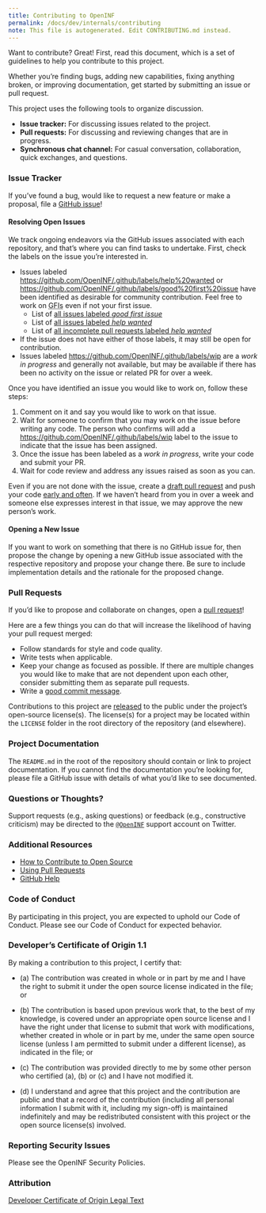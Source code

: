 ```yaml
---
title: Contributing to OpenINF
permalink: /docs/dev/internals/contributing
note: This file is autogenerated. Edit CONTRIBUTING.md instead.
---
```


Want to contribute? Great! First, read this document, which is a set of
guidelines to help you contribute to this project.

Whether you’re finding bugs, adding new capabilities, fixing anything broken, or
improving documentation, get started by submitting an issue or pull request.

This project uses the following tools to organize discussion.

- **Issue tracker:** For discussing issues related to the project.
- **Pull requests:** For discussing and reviewing changes that are in progress.
- **Synchronous chat channel:** For casual conversation, collaboration, quick
  exchanges, and questions.

### Issue Tracker

If you’ve found a bug, would like to request a new feature or make a proposal,
file a [GitHub issue][]!

#### Resolving Open Issues

We track ongoing endeavors via the GitHub issues associated with each
repository, and that’s where you can find tasks to undertake. First, check the
labels on the issue you’re interested in.

- Issues labeled <https://github.com/OpenINF/.github/labels/help%20wanted> or
  <https://github.com/OpenINF/.github/labels/good%20first%20issue> have been
  identified as desirable for community contribution. Feel free to work on
  <abbr title="Good First Issues">GFIs</abbr> even if not your first issue.
  - List of [all issues labeled _good first issue_][i-gfi]
  - List of [all issues labeled _help wanted_][i-help]
  - List of [all incomplete pull requests labeled _help wanted_][pr-help]
- If the issue does not have either of those labels, it may still be open for
  contribution.
- Issues labeled <https://github.com/OpenINF/.github/labels/wip> are a _work in
  progress_ and generally not available, but may be available if there has been
  no activity on the issue or related PR for over a week.

Once you have identified an issue you would like to work on, follow these steps:

1. Comment on it and say you would like to work on that issue.
2. Wait for someone to confirm that you may work on the issue before writing any
   code. The person who confirms will add a
   <https://github.com/OpenINF/.github/labels/wip> label to the issue to
   indicate that the issue has been assigned.
3. Once the issue has been labeled as a _work in progress_, write your code and
   submit your PR.
4. Wait for code review and address any issues raised as soon as you can.

Even if you are not done with the issue, create a [draft pull request][] and
push your code [early and often][]. If we haven’t heard from you in over a week
and someone else expresses interest in that issue, we may approve the new
person’s work.

#### Opening a New Issue

If you want to work on something that there is no GitHub issue for, then propose
the change by opening a new GitHub issue associated with the respective
repository and propose your change there. Be sure to include implementation
details and the rationale for the proposed change.

### Pull Requests

If you’d like to propose and collaborate on changes, open a [pull request][]!

Here are a few things you can do that will increase the likelihood of having
your pull request merged:

- Follow standards for style and code quality.
- Write tests when applicable.
- Keep your change as focused as possible. If there are multiple changes you
  would like to make that are not dependent upon each other, consider submitting
  them as separate pull requests.
- Write a [good commit message][].

Contributions to this project are [released][contrib-license] to the public
under the project’s open-source license(s). The license(s) for a project may be
located within the `LICENSE` folder in the root directory of the repository (and
elsewhere).

<!-- TODO: Guidance on SPDX corpus text files using `.txt` extension. -->

### Project Documentation

The `README.md` in the root of the repository should contain or link to
project documentation. If you cannot find the documentation you’re looking for,
please file a GitHub issue with details of what you’d like to see documented.

### Questions or Thoughts?

Support requests (e.g., asking questions) or feedback (e.g., constructive
criticism) may be directed to the [`@OpenINF`][twitter-account] support account
on Twitter.

### Additional Resources

- [How to Contribute to Open Source](https://opensource.guide/how-to-contribute/)
- [Using Pull Requests](https://help.github.com/articles/about-pull-requests/)
- [GitHub Help](https://help.github.com)

### Code of Conduct

By participating in this project, you are expected to uphold our Code of
Conduct. Please see our Code of Conduct for expected behavior.

### Developer’s Certificate of Origin 1.1

By making a contribution to this project, I certify that:

- (a) The contribution was created in whole or in part by me and I have the
  right to submit it under the open source license indicated in the file; or

- (b) The contribution is based upon previous work that, to the best of my
  knowledge, is covered under an appropriate open source license and I have the
  right under that license to submit that work with modifications, whether
  created in whole or in part by me, under the same open source license (unless
  I am permitted to submit under a different license), as indicated in the file;
  or

- (c) The contribution was provided directly to me by some other person who
  certified (a), (b) or (c) and I have not modified it.

- (d) I understand and agree that this project and the contribution are public
  and that a record of the contribution (including all personal information I
  submit with it, including my sign-off) is maintained indefinitely and may be
  redistributed consistent with this project or the open source license(s)
  involved.

### Reporting Security Issues

Please see the OpenINF Security Policies.

### Attribution

[Developer Certificate of Origin Legal Text](https://developercertificate.org/)

<!-- BEGIN LINK DEFINITIONS -->

[contrib-license]:
  <https://help.github.com/articles/github-terms-of-service/#6-contributions-under-repository-license>
[draft pull request]:
  <https://help.github.com/en/articles/about-pull-requests#draft-pull-requests>
[early and often]: <https://www.worklytics.co/blog/commit-early-push-often/>
[good commit message]:
  <http://tbaggery.com/2008/04/19/a-note-about-git-commit-messages.html>
[i-gfi]:
  <https://github.com/search?q=org%3Aopeninf+is%3Aissue+is%3Aopen+label%3A%22good+first+issue%22>
[i-help]:
  <https://github.com/search?q=org%3Aopeninf+is%3Aissue+is%3Aopen+label%3A%22help+wanted%22>
[twitter-account]: <https://twitter.com/OpenINF>
[GitHub issue]:
  <http://help.github.com/en/github/managing-your-work-on-github/creating-an-issue>
[pr-help]:
  <https://github.com/search?q=org%3Aopeninf+is%3Apr+is%3Aopen+label%3A%22help+wanted%22>
[pull request]:
  <https://help.github.com/en/desktop/contributing-to-projects/creating-a-pull-request>

<!-- END LINK DEFINITIONS -->
